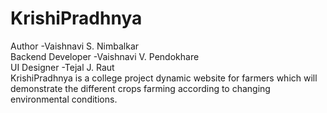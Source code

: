 # KrishiPradhnya <br>
Author -Vaishnavi S. Nimbalkar <br>
Backend Developer -Vaishnavi V. Pendokhare <br>
UI Designer -Tejal J. Raut <br>
KrishiPradhnya is a college project dynamic website for farmers which will demonstrate the different crops farming according to changing environmental conditions.
